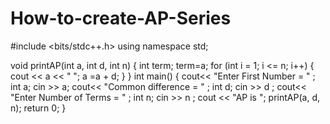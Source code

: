 # How-to-create-AP-Series
#include <bits/stdc++.h>
using namespace std;
 
void printAP(int a, int d, int n)
{
 int term;
term=a;
for (int i = 1; i <= n; i++)
{   cout << a << " ";
    a =a + d;
}
}
int main()
{
    cout<< "Enter First Number = " ;
    int a;
    cin >> a;
    cout<< "Common difference = " ;
    int d;
    cin >> d ;
    cout<< "Enter Number of Terms = " ;
    int n;
    cin >> n ;
    cout << "AP is ";
    printAP(a, d, n);
    return 0;
}
